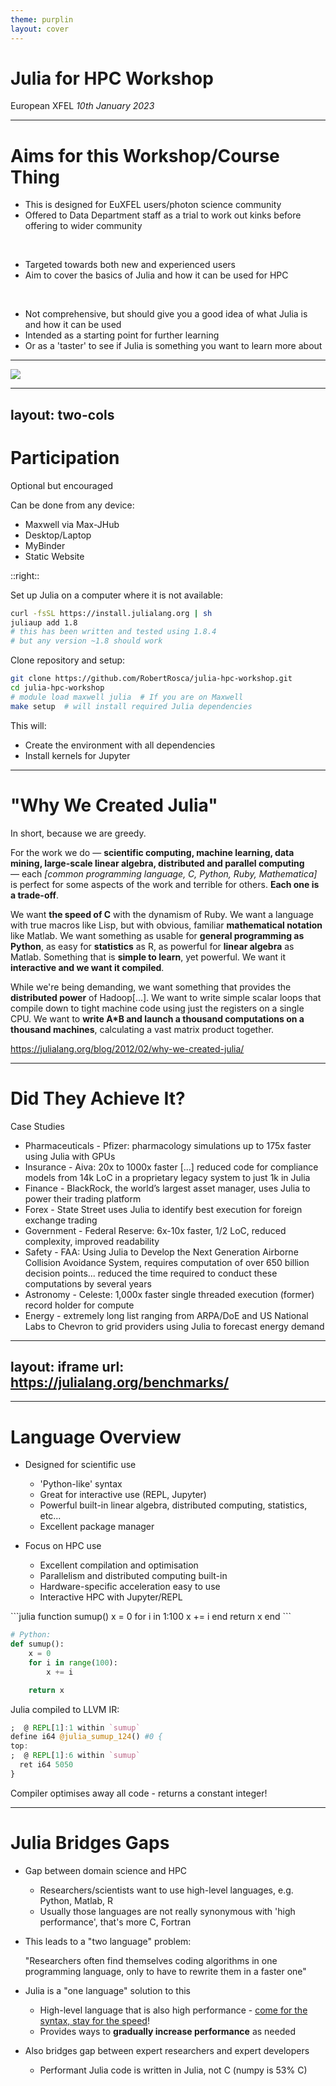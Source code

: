 ```yaml
---
theme: purplin
layout: cover
---
```


# Julia for HPC Workshop

European XFEL *10th January 2023*

---

# Aims for this Workshop/Course Thing

- This is designed for EuXFEL users/photon science community
- Offered to Data Department staff as a trial to work out kinks before offering to wider community

<br>

- Targeted towards both new and experienced users
- Aim to cover the basics of Julia and how it can be used for HPC

<br>

- Not comprehensive, but should give you a good idea of what Julia is and how it can be used
- Intended as a starting point for further learning
- Or as a 'taster' to see if Julia is something you want to learn more about

---

<img src="https://indico.desy.de/event/36933/attachments/78369/101679/julia-hpc-provisional-timetable.png">

<!--
- Three days of sessions
- One core two hour session, two one hour sessions
-->

---
layout: two-cols
---

# Participation

Optional but encouraged

Can be done from any device:

- Maxwell via Max-JHub
- Desktop/Laptop
- MyBinder
- Static Website

::right::

Set up Julia on a computer where it is not available:

```sh
curl -fsSL https://install.julialang.org | sh
juliaup add 1.8
# this has been written and tested using 1.8.4
# but any version ~1.8 should work
```

Clone repository and setup:

```sh
git clone https://github.com/RobertRosca/julia-hpc-workshop.git
cd julia-hpc-workshop
# module load maxwell julia  # If you are on Maxwell
make setup  # will install required Julia dependencies
```

This will:

- Create the environment with all dependencies
- Install kernels for Jupyter

---

# "Why We Created Julia"

In short, because we are greedy.

For the work we do — **scientific computing, machine learning, data mining, large-scale linear algebra, distributed and parallel computing** — each *[common programming language, C, Python, Ruby, Mathematica]* is perfect for some aspects of the work and terrible for others. **Each one is a trade-off**.

We want **the speed of C** with the dynamism of Ruby. We want a language with true macros like Lisp, but with obvious, familiar **mathematical notation** like Matlab. We want something as usable for **general programming as Python**, as easy for **statistics** as R, as powerful for **linear algebra** as Matlab. Something that is **simple to learn**, yet powerful. We want it **interactive and we want it compiled**.

While we're being demanding, we want something that provides the **distributed power** of Hadoop[...]. We want to write simple scalar loops that compile down to tight machine code using just the registers on a single CPU. We want to **write A*B and launch a thousand computations on a thousand machines**, calculating a vast matrix product together.

https://julialang.org/blog/2012/02/why-we-created-julia/

<!--
- Why Julia? Why would you want to use it? Why does it even exist?
- Good starting point is announcement blog post
- Aim is to have it all, a high-level, high-performance dynamic programming language for numerical computing
- Julia is designed for scientific computing from the ground up
- The main appeal is that it aims to be both fast and easy to use
-->

---

# Did They Achieve It?

Case Studies

- Pharmaceuticals - Pfizer: pharmacology simulations up to 175x faster using Julia with GPUs
- Insurance - Aiva: 20x to 1000x faster [...] reduced code for compliance models from 14k LoC in a proprietary legacy system to just 1k in Julia
- Finance - BlackRock, the world’s largest asset manager, uses Julia to power their trading platform
- Forex - State Street uses Julia to identify best execution for foreign exchange trading
- Government - Federal Reserve: 6x-10x faster, 1/2 LoC, reduced complexity, improved readability
- Safety - FAA: Using Julia to Develop the Next Generation Airborne Collision Avoidance System, requires computation of over 650 billion decision points... reduced the time required to conduct these computations by several years
- Astronomy - Celeste: 1,000x faster single threaded execution (former) record holder for compute
- Energy - extremely long list ranging from ARPA/DoE and US National Labs to Chevron to grid providers using Julia to forecast energy demand

<!--
- Real-world use is more interesting than benchmarks
- Julia is used by a huge range of companies, not just a bit but for crucial workloads
-->

---
layout: iframe
url: https://julialang.org/benchmarks/
---

---

# Language Overview

<div grid="~ cols-2 gap-2" m="-t-2">

- Designed for scientific use
  - 'Python-like' syntax
  - Great for interactive use (REPL, Jupyter)
  - Powerful built-in linear algebra, distributed computing, statistics, etc...
  - Excellent package manager

- Focus on HPC use
  - Excellent compilation and optimisation
  - Parallelism and distributed computing built-in
  - Hardware-specific acceleration easy to use
  - Interactive HPC with Jupyter/REPL

<div>

<div grid="~ cols-2 gap-2" m="-t-2">
```julia
function sumup()
    x = 0
    for i in 1:100
        x += i
    end
    return x
end
```

```python
# Python:
def sumup():
    x = 0
    for i in range(100):
        x += i

    return x
```

</div>

Julia compiled to LLVM IR:

```julia
;  @ REPL[1]:1 within `sumup`
define i64 @julia_sumup_124() #0 {
top:
;  @ REPL[1]:6 within `sumup`
  ret i64 5050
}
```

Compiler optimises away all code - returns a constant integer!

</div>

</div>

---

# Julia Bridges Gaps

- Gap between domain science and HPC
  - Researchers/scientists want to use high-level languages, e.g. Python, Matlab, R
  - Usually those languages are not really synonymous with 'high performance', that's more C, Fortran

- This leads to a "two language" problem:

  "Researchers often find themselves coding algorithms in one programming language, only to have to rewrite them in a faster one"

- Julia is a "one language" solution to this
  - High-level language that is also high performance -  [come for the syntax, stay for the speed](https://www.nature.com/articles/d41586-019-02310-3)!
  - Provides ways to **gradually increase performance** as needed

- Also bridges gap between expert researchers and expert developers
  - Performant Julia code is written in Julia, not C (numpy is 53% C)
